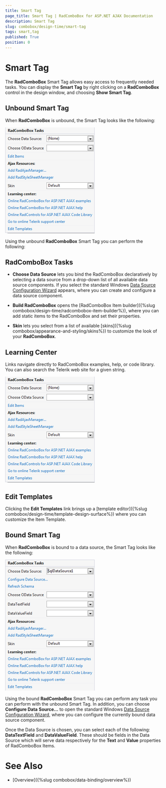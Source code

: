 ```yaml
---
title: Smart Tag
page_title: Smart Tag | RadComboBox for ASP.NET AJAX Documentation
description: Smart Tag
slug: combobox/design-time/smart-tag
tags: smart,tag
published: True
position: 0
---
```


# Smart Tag



The **RadComboBox** Smart Tag allows easy access to frequently needed tasks. You can display the **Smart Tag** by right clicking on a **RadComboBox** control in the design window, and choosing **Show Smart Tag**.

## Unbound Smart Tag

When **RadComboBox** is unbound, the Smart Tag looks like the following:

![combobox smarttag](images/combobox_smarttag.png)

Using the unbound **RadComboBox** Smart Tag you can perform the following:

## RadComboBox Tasks

* **Choose Data Source** lets you bind the RadComboBox declaratively by selecting a data source from a drop-down list of all available data source components. If you select **<New Data Source...>** the standard Windows [Data Source Configuration Wizard](http://msdn2.microsoft.com/en-us/library/ms247282(VS.80).aspx) appears, where you can create and configure a data source component.

* **Build RadComboBox** opens the [RadComboBox Item builder]({%slug combobox/design-time/radcombobox-item-builder%}), where you can add static items to the RadComboBox and set their properties.

* **Skin** lets you select from a list of available [skins]({%slug combobox/appearance-and-styling/skins%}) to customize the look of your **RadComboBox**.

## Learning Center

Links navigate directly to RadComboBox examples, help, or code library. You can also search the Telerik web site for a given string.

![combobox smarttag](images/combobox_smarttag.png)

## Edit Templates

Clicking the **Edit Templates** link brings up a [template editor]({%slug combobox/design-time/template-design-surface%}) where you can customize the Item Template.

## Bound Smart Tag

When **RadComboBox** is bound to a data source, the Smart Tag looks like the following:

![combobox smarttag bound](images/combobox_smarttag_bound.png)

Using the bound **RadComboBox** Smart Tag you can perform any task you can perform with the unbound Smart Tag. In addition, you can choose **Configure Data** **Source...** to open the standard Windows [Data Source Configuration Wizard](http://msdn2.microsoft.com/en-us/library/ms247282(VS.80).aspx), where you can configure the currently bound data source component.

Once the Data Source is chosen, you can select each of the following: **DataTextField** and **DataValueField**. These should be fields in the Data Source which will serve data respectively for the **Text** and **Value** properties of RadComboBox Items.

# See Also

 * [Overview]({%slug combobox/data-binding/overview%})
